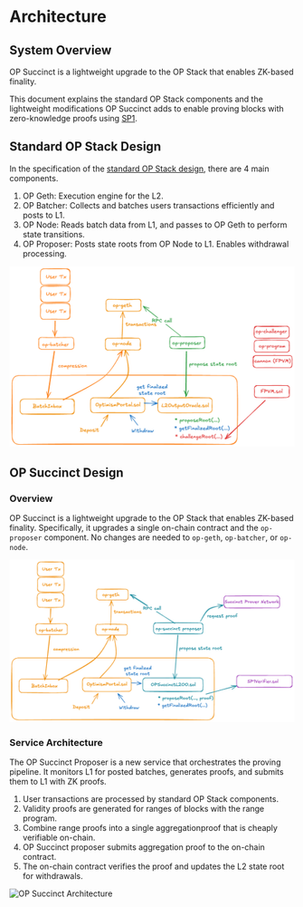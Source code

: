 # Architecture

## System Overview

OP Succinct is a lightweight upgrade to the OP Stack that enables ZK-based finality.

This document explains the standard OP Stack components and the lightweight modifications OP Succinct adds to enable proving blocks with zero-knowledge proofs using [SP1](https://docs.succinct.xyz/docs/sp1/introduction).

## Standard OP Stack Design

In the specification of the [standard OP Stack design](https://specs.optimism.io/), there are 4 main components.

1. OP Geth: Execution engine for the L2.
2. OP Batcher: Collects and batches users transactions efficiently and posts to L1.
3. OP Node: Reads batch data from L1, and passes to OP Geth to perform state transitions.
4. OP Proposer: Posts state roots from OP Node to L1. Enables withdrawal processing.

![OP Stack Architecture](./assets/opstack_architecture_0424.png)

## OP Succinct Design

### Overview

OP Succinct is a lightweight upgrade to the OP Stack that enables ZK-based finality. Specifically, it upgrades a single on-chain contract and the `op-proposer` component. No changes are needed to `op-geth`, `op-batcher`, or `op-node`.

![OP Succinct Design](./assets/opsuccinct_architecture_0424.png)

### Service Architecture

The OP Succinct Proposer is a new service that orchestrates the proving pipeline. It monitors L1 for posted batches, generates proofs, and submits them to L1 with ZK proofs.

1. User transactions are processed by standard OP Stack components.
2. Validity proofs are generated for ranges of blocks with the range program.
3. Combine range proofs into a single aggregationproof that is cheaply verifiable on-chain.
4. OP Succinct proposer submits aggregation proof to the on-chain contract.
5. The on-chain contract verifies the proof and updates the L2 state root for withdrawals.

![OP Succinct Architecture](./assets/op-succinct-proposer-architecture.jpg)
